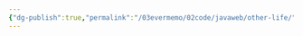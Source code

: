 ```yaml
---
{"dg-publish":true,"permalink":"/03evermemo/02code/javaweb/other-life/","dgPassFrontmatter":true}
---
```



